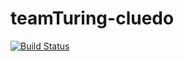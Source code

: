 # teamTuring-cluedo
[![Build Status](https://travis-ci.org/step-batch-7/teamTuring-cluedo.svg?branch=master)](https://travis-ci.org/step-batch-7/teamTuring-cluedo)
